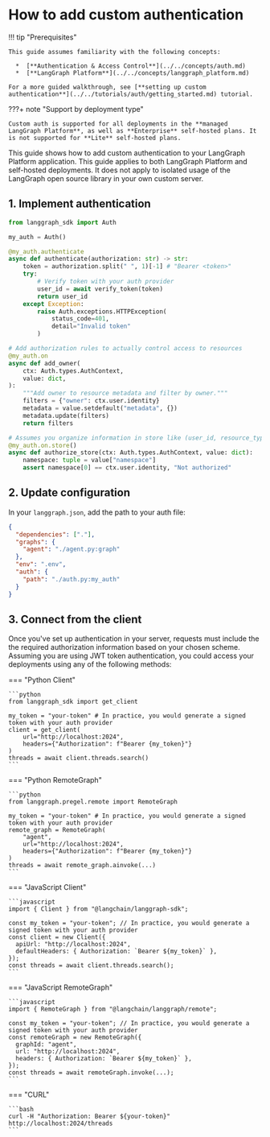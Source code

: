 # How to add custom authentication

!!! tip "Prerequisites"

    This guide assumes familiarity with the following concepts:

      *  [**Authentication & Access Control**](../../concepts/auth.md)
      *  [**LangGraph Platform**](../../concepts/langgraph_platform.md)
    
    For a more guided walkthrough, see [**setting up custom authentication**](../../tutorials/auth/getting_started.md) tutorial.

???+ note "Support by deployment type"

    Custom auth is supported for all deployments in the **managed LangGraph Platform**, as well as **Enterprise** self-hosted plans. It is not supported for **Lite** self-hosted plans.

This guide shows how to add custom authentication to your LangGraph Platform application. This guide applies to both LangGraph Platform and self-hosted deployments. It does not apply to isolated usage of the LangGraph open source library in your own custom server.

## 1. Implement authentication

```python
from langgraph_sdk import Auth

my_auth = Auth()

@my_auth.authenticate
async def authenticate(authorization: str) -> str:
    token = authorization.split(" ", 1)[-1] # "Bearer <token>"
    try:
        # Verify token with your auth provider
        user_id = await verify_token(token)
        return user_id
    except Exception:
        raise Auth.exceptions.HTTPException(
            status_code=401,
            detail="Invalid token"
        )

# Add authorization rules to actually control access to resources
@my_auth.on
async def add_owner(
    ctx: Auth.types.AuthContext,
    value: dict,
):
    """Add owner to resource metadata and filter by owner."""
    filters = {"owner": ctx.user.identity}
    metadata = value.setdefault("metadata", {})
    metadata.update(filters)
    return filters

# Assumes you organize information in store like (user_id, resource_type, resource_id)
@my_auth.on.store()
async def authorize_store(ctx: Auth.types.AuthContext, value: dict):
    namespace: tuple = value["namespace"]
    assert namespace[0] == ctx.user.identity, "Not authorized"

```

## 2. Update configuration

In your `langgraph.json`, add the path to your auth file:

```json hl_lines="7-9"
{
  "dependencies": ["."],
  "graphs": {
    "agent": "./agent.py:graph"
  },
  "env": ".env",
  "auth": {
    "path": "./auth.py:my_auth"
  }
}
```

## 3. Connect from the client

Once you've set up authentication in your server, requests must include the the required authorization information based on your chosen scheme.
Assuming you are using JWT token authentication, you could access your deployments using any of the following methods:

=== "Python Client"

    ```python
    from langgraph_sdk import get_client

    my_token = "your-token" # In practice, you would generate a signed token with your auth provider
    client = get_client(
        url="http://localhost:2024",
        headers={"Authorization": f"Bearer {my_token}"}
    )
    threads = await client.threads.search()
    ```

=== "Python RemoteGraph"

    ```python
    from langgraph.pregel.remote import RemoteGraph
    
    my_token = "your-token" # In practice, you would generate a signed token with your auth provider
    remote_graph = RemoteGraph(
        "agent",
        url="http://localhost:2024",
        headers={"Authorization": f"Bearer {my_token}"}
    )
    threads = await remote_graph.ainvoke(...)
    ```

=== "JavaScript Client"

    ```javascript
    import { Client } from "@langchain/langgraph-sdk";

    const my_token = "your-token"; // In practice, you would generate a signed token with your auth provider
    const client = new Client({
      apiUrl: "http://localhost:2024",
      defaultHeaders: { Authorization: `Bearer ${my_token}` },
    });
    const threads = await client.threads.search();
    ```

=== "JavaScript RemoteGraph"

    ```javascript
    import { RemoteGraph } from "@langchain/langgraph/remote";

    const my_token = "your-token"; // In practice, you would generate a signed token with your auth provider
    const remoteGraph = new RemoteGraph({
      graphId: "agent",
      url: "http://localhost:2024",
      headers: { Authorization: `Bearer ${my_token}` },
    });
    const threads = await remoteGraph.invoke(...);
    ```

=== "CURL"

    ```bash
    curl -H "Authorization: Bearer ${your-token}" http://localhost:2024/threads
    ```
